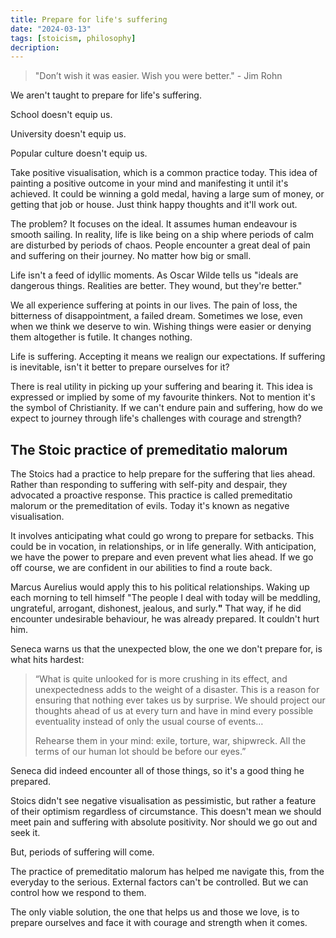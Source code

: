 ```yaml
---
title: Prepare for life's suffering
date: "2024-03-13"
tags: [stoicism, philosophy]
decription:
---
```


> "Don’t wish it was easier. Wish you were better." - Jim Rohn

We aren't taught to prepare for life's suffering.

School doesn't equip us.

University doesn't equip us.

Popular culture doesn't equip us.

Take positive visualisation, which is a common practice today. This idea of painting a positive outcome in your mind and manifesting it until it's achieved. It could be winning a gold medal, having a large sum of money, or getting that job or house. Just think happy thoughts and it'll work out.

The problem? It focuses on the ideal. It assumes human endeavour is smooth sailing. In reality, life is like being on a ship where periods of calm are disturbed by periods of chaos. People encounter a great deal of pain and suffering on their journey. No matter how big or small.

Life isn't a feed of idyllic moments. As Oscar Wilde tells us "ideals are dangerous things. Realities are better. They wound, but they're better."

We all experience suffering at points in our lives. The pain of loss, the bitterness of disappointment, a failed dream. Sometimes we lose, even when we think we deserve to win. Wishing things were easier or denying them altogether is futile. It changes nothing.

Life is suffering. Accepting it means we realign our expectations. If suffering is inevitable, isn't it better to prepare ourselves for it?

There is real utility in picking up your suffering and bearing it. This idea is expressed or implied by some of my favourite thinkers. Not to mention it's the symbol of Christianity. If we can't endure pain and suffering, how do we expect to journey through life's challenges with courage and strength?

## The Stoic practice of premeditatio malorum

The Stoics had a practice to help prepare for the suffering that lies ahead. Rather than responding to suffering with self-pity and despair, they advocated a proactive response. This practice is called premeditatio malorum or the premeditation of evils. Today it's known as negative visualisation.

It involves anticipating what could go wrong to prepare for setbacks. This could be in vocation, in relationships, or in life generally. With anticipation, we have the power to prepare and even prevent what lies ahead. If we go off course, we are confident in our abilities to find a route back.

Marcus Aurelius would apply this to his political relationships. Waking up each morning to tell himself "The people I deal with today will be meddling, ungrateful, arrogant, dishonest, jealous, and surly.**"** That way, if he did encounter undesirable behaviour, he was already prepared. It couldn't hurt him.

Seneca warns us that the unexpected blow, the one we don't prepare for, is what hits hardest:

> “What is quite unlooked for is more crushing in its effect, and unexpectedness adds to the weight of a disaster. This is a reason for ensuring that nothing ever takes us by surprise. We should project our thoughts ahead of us at every turn and have in mind every possible eventuality instead of only the usual course of events…
>
> Rehearse them in your mind: exile, torture, war, shipwreck. All the terms of our human lot should be before our eyes.”

Seneca did indeed encounter all of those things, so it's a good thing he prepared.

Stoics didn't see negative visualisation as pessimistic, but rather a feature of their optimism regardless of circumstance. This doesn't mean we should meet pain and suffering with absolute positivity. Nor should we go out and seek it.

But, periods of suffering will come.

The practice of premeditatio malorum has helped me navigate this, from the everyday to the serious. External factors can't be controlled. But we can control how we respond to them.

The only viable solution, the one that helps us and those we love, is to prepare ourselves and face it with courage and strength when it comes.
